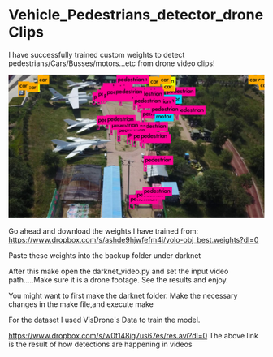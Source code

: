 # Vehicle_Pedestrians_detector_droneClips
I have successfully trained custom weights to detect pedestrians/Cars/Busses/motors...etc from drone video clips!

![](https://raw.githubusercontent.com/Prasanna-icefire/Vehicle_Pedestrians_detector_droneClips/master/darknet/predictions.jpg)


Go ahead and download the weights I have trained from:
https://www.dropbox.com/s/ashde9hjwfefm4i/yolo-obj_best.weights?dl=0

Paste these weights into the backup folder under darknet

After this make open the darknet_video.py and set the input video path.....Make sure it is a drone footage.
See the results and enjoy.

You might want to first make the darknet folder. Make the necessary changes in the make file,and execute make


For the dataset I used VisDrone's Data to train the model.


https://www.dropbox.com/s/w0t148ig7us67es/res.avi?dl=0
The above link is the result of how detections are happening in videos
